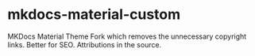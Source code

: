 # mkdocs-material-custom
MKDocs Material Theme Fork which removes the unnecessary copyright links. Better for SEO. Attributions in the source.
